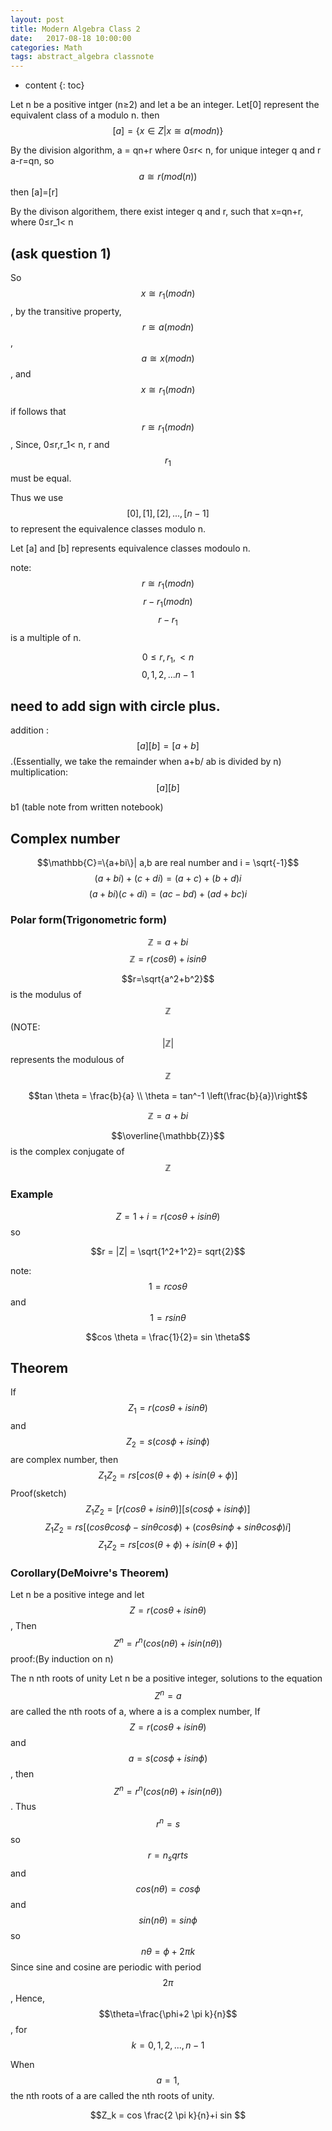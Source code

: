 ```yaml
---
layout: post
title: Modern Algebra Class 2
date:   2017-08-18 10:00:00
categories: Math
tags: abstract_algebra classnote
---
```

* content
{: toc}


Let n be a positive intger (n≥2) and let a be an integer. Let[0] represent the equivalent class of a modulo n.
then $$[a]=\{x \in Z | x \cong a(mod n)\}$$

By the division algorithm, a = qn+r where 0≤r< n, for unique integer q and r
a-r=qn, so $$a \cong r(mod(n))$$ then [a]=[r]

By the divison algorithem, there exist integer q and r, such that  x=qn+r, where 0≤r_1< n

## (ask question 1)
So $$x \cong r_1(modn)$$, by the transitive property, $$r \cong a(mod n)$$, $$a \cong x(mod n)$$, and $$x \cong r_1(mod n)$$

if follows that $$r \cong r_1(mod n)$$, Since, 0≤r,r_1< n, r and $$r_1$$ must be equal. 

Thus we use $$[0],[1],[2],...,[n-1]$$ to represent the equivalence classes modulo n. 

Let [a] and [b] represents equivalence classes modoulo n.



note: 
$$r \cong r_1(mod n)$$
$$r-r_1(mod n)$$
$$r-r_1$$ is a multiple of n.

$$0≤r,r_1, < n$$
$$0,1,2,...n-1$$

## need to add sign with circle plus.
addition : $$[a] [b] = [a+b]$$.(Essentially, we take the remainder when a+b/ ab is divided by n)
multiplication: $$[a] [b]$$

b1
(table note from written notebook)


## Complex number
$$\mathbb{C}=\{a+bi\}| a,b are real number and i = \sqrt{-1}$$
$$(a+bi)+(c+di)=(a+c)+(b+d)i$$
$$(a+bi)(c+di)=(ac-bd)+(ad+bc)i$$

### Polar form(Trigonometric form)
$$\mathbb{Z}=a+bi$$
$$\mathbb{Z}=r(cos \theta)+i sin \theta$$

$$r=\sqrt{a^2+b^2}$$ is the modulus of $$\mathbb{Z}$$
(NOTE:	$$|\mathbb{Z}|$$ represents the modulous of $$\mathbb{Z}$$

$$tan \theta = \frac{b}{a} \\
\theta = tan^-1 \left(\frac{b}{a})\right$$

$$\mathbb{Z}= a+bi$$

$$\overline{\mathbb{Z}}$$ is the complex conjugate of $$\mathbb{Z}$$

### Example

$$Z=1+i = r(cos \theta + i sin \theta)$$ so 

$$r = |Z| = \sqrt{1^2+1^2}= sqrt{2}$$

note: $$1= rcos\theta$$ and $$1= r sin \theta$$

$$cos \theta = \frac{1}{2}= sin \theta$$

## Theorem
If $$Z_1=r(cos \theta + i sin \theta)$$ and $$Z_2 = s(cos \phi + i sin \phi)$$ are complex number, then 
$$Z_1Z_2= r s[cos(\theta + \phi)+ i sin(\theta + \phi)]$$
Proof(sketch)
$$Z_1Z_2=[r(cos \theta + i sin \theta)][s(cos \phi + i sin \phi)]$$
$$Z_1Z_2= rs[(cos\theta cos \phi -sin \theta cos \phi)+(cos \theta sin \phi+ sin \theta cos \phi)i]$$
$$Z_1Z_2=rs[cos(\theta + \phi)+isin(\theta+\phi)]$$

### Corollary(DeMoivre's Theorem)
Let n be a positive intege and let $$Z= r(cos \theta + isin \theta)$$, Then $$Z^n=r^n(cos(n\theta)+i sin(n \theta))$$
proof:(By induction on n)



The n nth roots of unity
Let n be a positive integer, solutions to the equation $$Z^n=a$$ are called the nth roots of a, where a is a complex number, If 
$$Z=r(cos \theta + i sin \theta)$$ and $$a=s(cos \phi+ i sin \phi)$$, then $$Z^n=r^n(cos(n \theta)+isin(n \theta))$$. Thus $$r^n=s$$ so
$$r = n_sqrt{s}$$ and $$cos(n \theta)=cos \phi$$ and $$sin(n \theta)=sin \phi$$ so 
$$n \theta= \phi+ 2 \pi k$$
Since sine and cosine are periodic with period $$2 \pi$$,
Hence, $$\theta=\frac{\phi+2 \pi k}{n}$$, for $$k = 0,1,2,...,n-1$$

When $$a =1,$$ the nth roots of a are called the nth roots of unity. 

$$Z_k = cos \frac{2 \pi k}{n}+i sin $$




